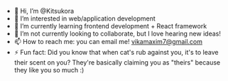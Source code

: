 - 👋 Hi, I’m @Kitsukora
- 👀 I’m interested in web/application development
- 🌱 I’m currently learning frontend development + React framework
- 💞️ I’m not currently looking to collaborate, but I love hearing new ideas! 
- 📫 How to reach me: you can email me! vikamaxim7@gmail.com
- ⚡ Fun fact: Did you know that when cat's rub against you, it's to leave their scent on you? They're basically claiming you as "theirs" because they like you so much :)

<!---
Kitsukora/Kitsukora is a ✨ special ✨ repository because its `README.md` (this file) appears on your GitHub profile.
You can click the Preview link to take a look at your changes.
--->
